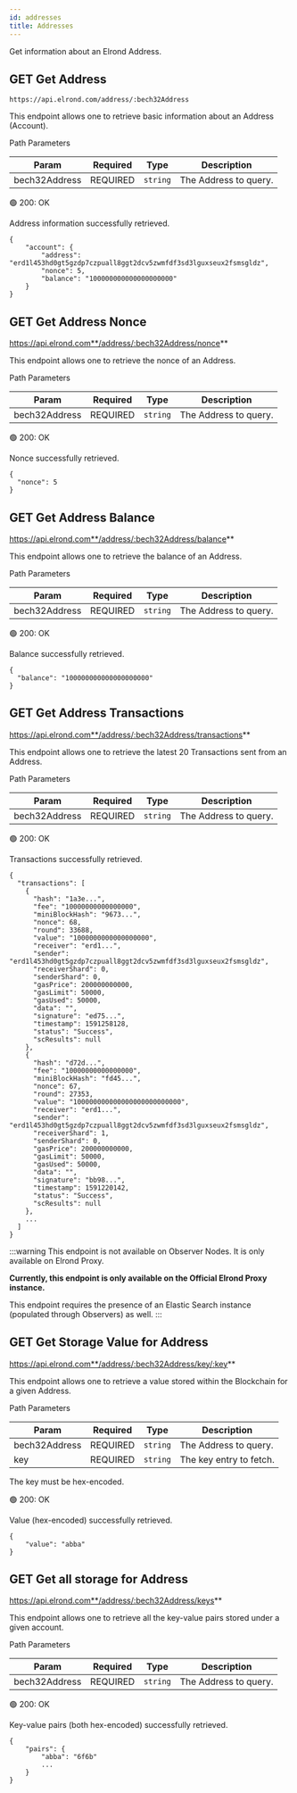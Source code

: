 ```yaml
---
id: addresses
title: Addresses
---
```


Get information about an Elrond Address.

## <span class="badge badge-primary">GET</span> **Get Address**

`https://api.elrond.com/address/:bech32Address`

This endpoint allows one to retrieve basic information about an Address (Account).

<!--DOCUSAURUS_CODE_TABS-->

<!--Request-->

Path Parameters

| Param         | Required                                  | Type     | Description           |
| ------------- | ----------------------------------------- | -------- | --------------------- |
| bech32Address | <span class="text-danger">REQUIRED</span> | `string` | The Address to query. |

<!--Response-->

🟢 200: OK

Address information successfully retrieved.

```
{
    "account": {
        "address": "erd1l453hd0gt5gzdp7czpuall8ggt2dcv5zwmfdf3sd3lguxseux2fsmsgldz",
        "nonce": 5,
        "balance": "100000000000000000000"
    }
}
```

<!--END_DOCUSAURUS_CODE_TABS-->

## <span class="badge badge-primary">GET</span> **Get Address Nonce**

https://api.elrond.com**/address/:bech32Address/nonce**

This endpoint allows one to retrieve the nonce of an Address.

<!--DOCUSAURUS_CODE_TABS-->

<!--Request-->

Path Parameters

| Param         | Required                                  | Type     | Description           |
| ------------- | ----------------------------------------- | -------- | --------------------- |
| bech32Address | <span class="text-danger">REQUIRED</span> | `string` | The Address to query. |

<!--Response-->

🟢 200: OK

Nonce successfully retrieved.

```
{
  "nonce": 5
}
```

<!--END_DOCUSAURUS_CODE_TABS-->

## <span class="badge badge-primary">GET</span> **Get Address Balance**

https://api.elrond.com**/address/:bech32Address/balance**

This endpoint allows one to retrieve the balance of an Address.

<!--DOCUSAURUS_CODE_TABS-->

<!--Request-->

Path Parameters

| Param         | Required                                  | Type     | Description           |
| ------------- | ----------------------------------------- | -------- | --------------------- |
| bech32Address | <span class="text-danger">REQUIRED</span> | `string` | The Address to query. |

<!--Response-->

🟢 200: OK

Balance successfully retrieved.

```
{
  "balance": "100000000000000000000"
}
```

<!--END_DOCUSAURUS_CODE_TABS-->

## <span class="badge badge-primary">GET</span> **Get Address Transactions**

https://api.elrond.com**/address/:bech32Address/transactions**

This endpoint allows one to retrieve the latest 20 Transactions sent from an Address.

<!--DOCUSAURUS_CODE_TABS-->

<!--Request-->

Path Parameters

| Param         | Required                                  | Type     | Description           |
| ------------- | ----------------------------------------- | -------- | --------------------- |
| bech32Address | <span class="text-danger">REQUIRED</span> | `string` | The Address to query. |

<!--Response-->

🟢 200: OK

Transactions successfully retrieved.

```
{
  "transactions": [
    {
      "hash": "1a3e...",
      "fee": "10000000000000000",
      "miniBlockHash": "9673...",
      "nonce": 68,
      "round": 33688,
      "value": "1000000000000000000",
      "receiver": "erd1...",
      "sender": "erd1l453hd0gt5gzdp7czpuall8ggt2dcv5zwmfdf3sd3lguxseux2fsmsgldz",
      "receiverShard": 0,
      "senderShard": 0,
      "gasPrice": 200000000000,
      "gasLimit": 50000,
      "gasUsed": 50000,
      "data": "",
      "signature": "ed75...",
      "timestamp": 1591258128,
      "status": "Success",
      "scResults": null
    },
    {
      "hash": "d72d...",
      "fee": "10000000000000000",
      "miniBlockHash": "fd45...",
      "nonce": 67,
      "round": 27353,
      "value": "100000000000000000000000000",
      "receiver": "erd1...",
      "sender": "erd1l453hd0gt5gzdp7czpuall8ggt2dcv5zwmfdf3sd3lguxseux2fsmsgldz",
      "receiverShard": 1,
      "senderShard": 0,
      "gasPrice": 200000000000,
      "gasLimit": 50000,
      "gasUsed": 50000,
      "data": "",
      "signature": "bb98...",
      "timestamp": 1591220142,
      "status": "Success",
      "scResults": null
    },
    ...
  ]
}
```

<!--END_DOCUSAURUS_CODE_TABS-->

:::warning
This endpoint is not available on Observer Nodes. It is only available on Elrond Proxy.

**Currently, this endpoint is only available on the Official Elrond Proxy instance.**

This endpoint requires the presence of an Elastic Search instance (populated through Observers) as well.
:::

## <span class="badge badge-primary">GET</span> **Get Storage Value for Address**

https://api.elrond.com**/address/:bech32Address/key/:key**

This endpoint allows one to retrieve a value stored within the Blockchain for a given Address.

<!--DOCUSAURUS_CODE_TABS-->

<!--Request-->

Path Parameters

| Param         | Required                                  | Type     | Description                 |
| ------------- | ----------------------------------------- | -------- | --------------------------- |
| bech32Address | <span class="text-danger">REQUIRED</span> | `string` | The Address to query.       |
| key           | <span class="text-danger">REQUIRED</span> | `string` | The key entry to fetch.     |

The key must be hex-encoded.

<!--Response-->

🟢 200: OK

Value (hex-encoded) successfully retrieved.

```
{
    "value": "abba"
}
```

<!--END_DOCUSAURUS_CODE_TABS-->

## <span class="badge badge-primary">GET</span> **Get all storage for Address**

https://api.elrond.com**/address/:bech32Address/keys**

This endpoint allows one to retrieve all the key-value pairs stored under a given account.

<!--DOCUSAURUS_CODE_TABS-->

<!--Request-->

Path Parameters

| Param         | Required                                  | Type     | Description                 |
| ------------- | ----------------------------------------- | -------- | --------------------------- |
| bech32Address | <span class="text-danger">REQUIRED</span> | `string` | The Address to query.       |

<!--Response-->

🟢 200: OK

Key-value pairs (both hex-encoded) successfully retrieved.

```
{
    "pairs": {
        "abba": "6f6b"
        ...
    }
}
```

<!--END_DOCUSAURUS_CODE_TABS-->
